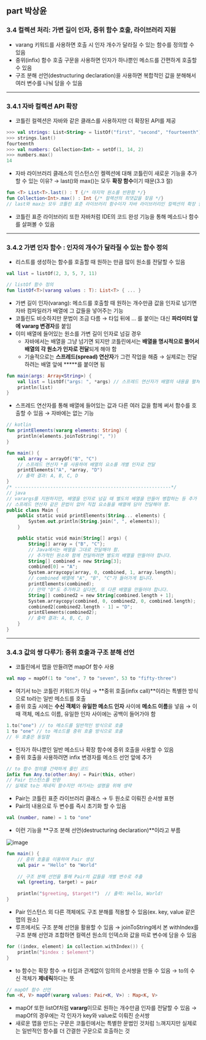 ## part 박상윤

### 3.4 컬렉션 처리: 가변 길이 인자, 중위 함수 호출, 라이브러리 지원

- varang 키워드를 사용하면 호출 시 인자 개수가 달라질 수 있는 함수를 정의할 수 있음
- 중위(infix) 함수 호출 구문을 사용하면 인자가 하나뿐인 메소드를 간편하게 호출할 수 있음
- 구조 분해 선언(destructuring declaration)을 사용하면 복합적인 값을 분해해서 여러 변수를 나눠 담을 수 있음

---

### 3.4.1 자바 컬렉션 API 확장

- 코틀린 컬렉션은 자바와 같은 클래스를 사용하지만 더 확장된 API를 제공

```kotlin
>>> val strings: List<String> = listOf("first", "second", "fourteenth")
>>> strings.last()
fourteenth
>>> val numbers: Collection<Int> = setOf(1, 14, 2)
>>> numbers.max()
14
```

- 자바 라이브러리 클래스의 인스턴스인 켈렉션에 대해 코틀린이 새로운 기능을 추가할 수 있는 이유? → last()와 max()는 모두 **확장 함수**이기 때문(3.3 절)

```kotlin
fun <T> List<T>.last() : T {/* 마지막 원소를 반환함 */}
fun Collection<Int>.max() : Int {/* 컬렉션의 최댓값을 찾음 */}
// last와 max는 모두 코틀린 표준 라이브러리 함수이자 자바 라이브러리인 컬렉션의 확장 함수
```

- 코틀린 표준 라이브러리 또한 자바처럼 IDE의 코드 완성 기능을 통해 메소드나 함수를 살펴볼 수 있음

---

### 3.4.2 가변 인자 함수 : 인자의 개수가 달라질 수 있는 함수 정의

- 리스트를 생성하는 함수를 호출할 때 원하는 만큼 많이 원소를 전달할 수 있음

```kotlin
val list = listOf(2, 3, 5, 7, 11)

// listOf 함수 정의
fun listOf<T>(varang values : T): List<T> { ... }
```

- 가변 길이 인자(varang): 메소드를 호출할 때 원하는 개수만큼 값을 인자로 넘기면 자바 컴파일러가 배열에 그 값들을 넣어주는 기능
- 코틀린도 비슷하지만 문법이 조금 다름 → 타입 뒤에 … 를 붙이는 대신 **파라미터 앞에 vararg 변경자**를 붙임
- 이미 배열에 들어있는 원소를 가변 길이 인자로 넘길 경우
    - 자바에서는 배열을 그냥 넘기면 되지만 코틀린에서는 **배열을 명시적으로 풀어서 배열의 각 원소가 인자로 전달**되게 해야 함
    - 기술적으로는 **스프레드(spread) 연산자**가 그런 작업을 해줌 → 실제로는 전달하려는 배열 앞에 *****를 붙이면 됨

```kotlin
fun main(args: Array<String>) {
	val list = listOf("args: ", *args) // 스프레드 연산자가 배열의 내용을 펼쳐줌
	println(list)
}
```

- 스프레드 연산자를 통해 배열에 들어있는 값과 다른 여러 값을 함께 써서 함수를 호출할 수 있음 → 자바에는 없는 기능

```kotlin
// kotlin
fun printElements(vararg elements: String) {
    println(elements.joinToString(", "))
}

fun main() {
    val array = arrayOf("B", "C")
    // 스프레드 연산자 *를 사용하여 배열의 요소를 개별 인자로 전달
    printElements("A", *array, "D")
    // 출력 결과: A, B, C, D
}
/* ---------------------------------------------------------*/
// java
// varargs를 지원하지만, 배열을 인자로 넘길 때 별도의 배열을 만들어 병합하는 등 추가 작업이 필요함.
// 스프레드 연산자 같은 문법이 없어 직접 요소들을 배열에 담아 전달해야 함.
public class Main {
    public static void printElements(String... elements) {
        System.out.println(String.join(", ", elements));
    }

    public static void main(String[] args) {
        String[] array = {"B", "C"};
        // Java에서는 배열을 그대로 전달해야 함.
        // 추가적인 원소와 함께 전달하려면 별도의 배열을 만들어야 합니다.
        String[] combined = new String[3];
        combined[0] = "A";
        System.arraycopy(array, 0, combined, 1, array.length);
        // combined 배열에 "A", "B", "C"가 들어가게 됩니다.
        printElements(combined);
        // 만약 "D"도 추가하고 싶다면, 또 다른 배열을 만들어야 합니다.
        String[] combined2 = new String[combined.length + 1];
        System.arraycopy(combined, 0, combined2, 0, combined.length);
        combined2[combined2.length - 1] = "D";
        printElements(combined2);
        // 출력 결과: A, B, C, D
    }
}

```

---

### 3.4.3 값의 쌍 다루기: 중위 호출과 구조 분해 선언

- 코틀린에서 맵을 만들려면 mapOf 함수 사용

```kotlin
val map = mapOf(1 to "one", 7 to "seven", 53 to "fifty-three")
```

- 여기서 to는 코틀린 키워드가 아님 → **중위 호출(infix call)**이라는 특별한 방식으로 to라는 일반 메소드를 호출
- 중위 호출 시에는 **수신 객체**와 **유일한 메소드 인자** 사이에 **메소드 이름**을 넣음 → 이 때 객체, 메소드 이름, 유일한 인자 사이에는 공백이 들어가야 함

```kotlin
1.to("one") // to 메소드를 일반적인 방식으로 호출
1 to "one" // to 메소드를 중위 호출 방식으로 호출
// 두 호출은 동일함
```

- 인자가 하나뿐인 일반 메소드나 확장 함수에 중위 호출을 사용할 수 있음
- 중위 호출을 사용하려면 infix 변경자를 메소드 선언 앞에 추가

```kotlin
// to 함수 정의를 간략하게 줄인 코드
infix fun Any.to(other:Any) = Pair(this, other)
// Pair 인스턴스를 반환
// 실제로 to는 제네릭 함수지만 여기서는 설명을 위해 생략
```

- Pair는 코틀린 표준 라이브러리 클래스 → 두 원소로 이뤄진 순서쌍 표현
- Pair의 내용으로 두 변수를 즉시 초기화 할 수 있음

```kotlin
val (number, name) = 1 to "one"
```

- 이런 기능을 **구조 분해 선언(destructuring declaration)**이라고 부름

![image](https://github.com/user-attachments/assets/3aca4b9d-4625-4cdb-b704-43b5f238f86b)

```kotlin
fun main() {
    // 중위 호출을 이용하여 Pair 생성
    val pair = "Hello" to "World"
    
    // 구조 분해 선언을 통해 Pair의 값들을 개별 변수로 추출
    val (greeting, target) = pair
    
    println("$greeting, $target!")  // 출력: Hello, World!
}
```

- Pair 인스턴스 외 다른 객체에도 구조 분해를 적용할 수 있음(ex. key, value 같은 맵의 원소)
- 루프에서도 구조 분해 선언을 활용할 수 있음 → joinToString에서 본 withIndex를 구조 분해 선언과 조합하면 컬렉션 원소의 인덱스와 값을 따로 변수에 담을 수 있음

```kotlin
for ((index, element) in collection.withIndex()) {
	println("$index : $element")
}
```

- to 함수는 확장 함수 → 타입과 관계없이 임의의 순서쌍을 만들 수 있음 → to의 수신 객체가 **제네릭**하다는 뜻

```kotlin
// mapOf 함수 선언
fun <K, V> mapOf(vararg values: Pair<K, V>) : Map<K, V>
```

- mapOf 또한 listOf처럼 **vararg**이므로 원하는 개수만큼 인자를 전달할 수 있음 → mapOf의 경우에는 각 인자가 key와 value로 이뤄진 순서쌍
- 새로운 맵을 만드는 구문은 코틀린에서는 특별한 문법인 것처럼 느껴지지만 실제로는 일반적인 함수를 더 간결한 구문으로 호출하는 것
